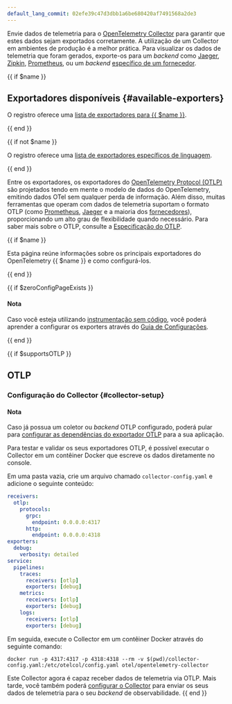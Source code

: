 ```yaml
---
default_lang_commit: 02efe39c47d3dbb1a6be680420af7491568a2de3
---
```


Envie dados de telemetria para o [OpenTelemetry Collector](/docs/collector/)
para garantir que estes dados sejam exportados corretamente. A utilização de um
Collector em ambientes de produção é a melhor prática. Para visualizar os dados
de telemetria que foram gerados, exporte-os para um _backend_ como
[Jaeger](https://jaegertracing.io/), [Zipkin](https://zipkin.io/),
[Prometheus](https://prometheus.io/), ou um _backend_
[específico de um fornecedor](/ecosystem/vendors/).

{{ if $name }}

## Exportadores disponíveis {#available-exporters}

O registro oferece uma [lista de exportadores para {{ $name }}][reg].

{{ end }}

{{ if not $name }}

O registro oferece uma [lista de exportadores específicos de linguagem][reg].

{{ end }}

Entre os exportadores, os exportadores do [OpenTelemetry Protocol (OTLP)][OTLP]
são projetados tendo em mente o modelo de dados do OpenTelemetry, emitindo dados
OTel sem qualquer perda de informação. Além disso, muitas ferramentas que operam
com dados de telemetria suportam o formato OTLP (como [Prometheus], [Jaeger] e a
maioria dos [fornecedores]), proporcionando um alto grau de flexibilidade quando
necessário. Para saber mais sobre o OTLP, consulte a [Especificação do
OTLP][OTLP].

[Jaeger]: /blog/2022/jaeger-native-otlp/
[OTLP]: /docs/specs/otlp/
[Prometheus]:
  https://prometheus.io/docs/prometheus/2.55/feature_flags/#otlp-receiver
[reg]: </ecosystem/registry/?component=exporter&language={{ $lang }}>
[fornecedores]: /ecosystem/vendors/

{{ if $name }}

Esta página reúne informações sobre os principais exportadores do OpenTelemetry
{{ $name }} e como configurá-los.

{{ end }}

{{ if $zeroConfigPageExists }}

<div class="alert alert-info" role="alert"><h4 class="alert-heading">Nota</h4>

Caso você esteja utilizando
[instrumentação sem código](</docs/zero-code/{{ $langIdAsPath }}>), você poderá
aprender a configurar os exporters através do
[Guia de Configurações](</docs/zero-code/{{ $langIdAsPath }}/configuration/>).

</div>

{{ end }}

{{ if $supportsOTLP }}

## OTLP

### Configuração do Collector {#collector-setup}

<div class="alert alert-info" role="alert"><h4 class="alert-heading">Nota</h4>

Caso já possua um coletor ou _backend_ OTLP configurado, poderá pular para
[configurar as dependências do exportador OTLP](#otlp-dependencies) para a sua
aplicação.

</div>

Para testar e validar os seus exportadores OTLP, é possível executar o Collector
em um contêiner Docker que escreve os dados diretamente no console.

Em uma pasta vazia, crie um arquivo chamado `collector-config.yaml` e adicione o
seguinte conteúdo:

```yaml
receivers:
  otlp:
    protocols:
      grpc:
        endpoint: 0.0.0.0:4317
      http:
        endpoint: 0.0.0.0:4318
exporters:
  debug:
    verbosity: detailed
service:
  pipelines:
    traces:
      receivers: [otlp]
      exporters: [debug]
    metrics:
      receivers: [otlp]
      exporters: [debug]
    logs:
      receivers: [otlp]
      exporters: [debug]
```

Em seguida, execute o Collector em um contêiner Docker através do seguinte
comando:

```shell
docker run -p 4317:4317 -p 4318:4318 --rm -v $(pwd)/collector-config.yaml:/etc/otelcol/config.yaml otel/opentelemetry-collector
```

Este Collector agora é capaz receber dados de telemetria via OTLP. Mais tarde,
você também poderá [configurar o Collector](/docs/collector/configuration) para
enviar os seus dados de telemetria para o seu _backend_ de observabilidade.
{{ end }}
